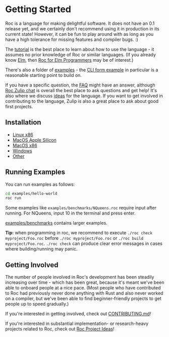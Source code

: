 # Getting Started

Roc is a language for making delightful software. It does not have an 0.1 release yet, and we
certainly don't recommend using it in production in its current state! However, it can be fun to
play around with as long as you have a high tolerance for missing features and compiler bugs. :)

The [tutorial](../TUTORIAL.md) is the best place to learn about how to use the language - it assumes no prior knowledge of Roc or similar languages. (If you already know [Elm](https://elm-lang.org/), then [Roc for Elm Programmers](https://github.com/roc-lang/roc/blob/main/roc-for-elm-programmers.md) may be of interest.)

There's also a folder of [examples](https://github.com/roc-lang/roc/tree/main/examples) - the [CLI form example](https://github.com/roc-lang/roc/tree/main/examples/interactive/form.roc) in particular is a reasonable starting point to build on.

If you have a specific question, the [FAQ](../FAQ.md) might have an answer, although [Roc Zulip chat](https://roc.zulipchat.com) is overall the best place to ask questions and get help! It's also where we discuss [ideas](https://roc.zulipchat.com/#narrow/stream/304641-ideas) for the language. If you want to get involved in contributing to the language, Zulip is also a great place to ask about good first projects.

## Installation

- [Linux x86](linux_x86.md)
- [MacOS Apple Silicon](macos_apple_silicon.md)
- [MacOS x86](macos_x86.md)
- [Windows](windows.md)
- [Other](other.md)

## Running Examples

You can run examples as follows:

```sh
cd examples/hello-world
roc run
```

Some examples like `examples/benchmarks/NQueens.roc` require input after running.
For NQueens, input 10 in the terminal and press enter.

[examples/benchmarks](https://github.com/roc-lang/roc/tree/main/examples/benchmarks) contains larger examples.

**Tip:** when programming in roc, we recommend to execute `./roc check myproject/Foo.roc` before `./roc myproject/Foo.roc` or `./roc build myproject/Foo.roc`. `./roc check` can produce clear error messages in cases where building/running may panic.

## Getting Involved

The number of people involved in Roc's development has been steadily increasing
over time - which has been great, because it's meant we've been able to onboard
people at a nice pace. (Most people who have contributed to Roc had previously
never done anything with Rust and also never worked on a compiler, but we've
been able to find beginner-friendly projects to get people up to speed gradually.)

If you're interested in getting involved, check out
[CONTRIBUTING.md](https://github.com/roc-lang/roc/blob/main/CONTRIBUTING.md)!

If you're interested in substantial implementation- or research-heavy projects
related to Roc, check out [Roc Project Ideas][project-ideas]!

[project-ideas]: https://docs.google.com/document/d/1mMaxIi7vxyUyNAUCs98d68jYj6C9Fpq4JIZRU735Kwg/edit?usp=sharing
